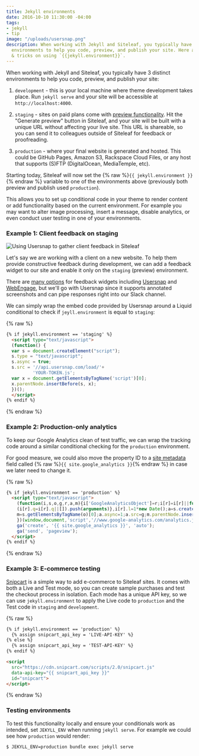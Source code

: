 ```yaml
---
title: Jekyll environments
date: 2016-10-10 11:30:00 -04:00
tags:
- jekyll
- tip
image: "/uploads/usersnap.png"
description: When working with Jekyll and Siteleaf, you typically have 3 distinct
  environments to help you code, preview, and publish your site. Here are some tips
  & tricks on using `{{jekyll.environment}}`.
---
```


When working with Jekyll and Siteleaf, you typically have 3 distinct environments to help you code, preview, and publish your site:

1. `development` - this is your local machine where theme development takes place. Run `jekyll serve` and your site will be accessible at `http://localhost:4000`.

2. `staging` - sites on paid plans come with [preview functionality](https://learn.siteleaf.com/sites/preview/). Hit the "Generate preview" button in Siteleaf, and your site will be built with a unique URL without affecting your live site. This URL is shareable, so you can send it to colleagues outside of Siteleaf for feedback or proofreading.

3. `production` - where your final website is generated and hosted. This could be GitHub Pages, Amazon S3, Rackspace Cloud Files, or any host that supports (S)FTP (DigitalOcean, MediaTemple, etc).

Starting today, Siteleaf will now set the {% raw %}`{{ jekyll.environment }}`{% endraw %} variable to one of the environments above (previously both preview and publish used `production`).


This allows you to set up conditional code in your theme to render content or add functionality based on the current environment. For example you may want to alter image processing, insert a message, disable analytics, or even conduct user testing in one of your environments.

### Example 1: Client feedback on staging

![Using Usersnap to gather client feedback in Siteleaf](/uploads/usersnap.png)

Let's say we are working with a client on a new website. To help them provide constructive feedback during development, we can add a feedback widget to our site and enable it only on the `staging` (preview) environment. 

There are [many options](https://www.quora.com/What-is-the-best-website-feedback-widget-available-for-free) for feedback widgets including [Usersnap](https://usersnap.com) and [WebEngage](https://webengage.com), but we'll go with Usersnap since it supports annotated screenshots and can pipe responses right into our Slack channel.

We can simply wrap the embed code provided by Usersnap around a Liquid conditional to check if `jeyll.environment` is equal to `staging`:

{% raw %}
```html
{% if jekyll.environment == 'staging' %}
  <script type="text/javascript">
  (function() {
  var s = document.createElement("script");
  s.type = "text/javascript";
  s.async = true;
  s.src = '//api.usersnap.com/load/'+
          'YOUR-TOKEN.js';
  var x = document.getElementsByTagName('script')[0];
  x.parentNode.insertBefore(s, x);
  })();
  </script>
{% endif %}
```
{% endraw %}

### Example 2: Production-only analytics

To keep our Google Analytics clean of test traffic, we can wrap the tracking code around a similar conditional checking for the `production` environment. 

For good measure, we could also move the property ID to a [site metadata](https://learn.siteleaf.com/content/metadata/) field called {% raw %}`{{ site.google_analytics }}`{% endraw %} in case we later need to change it.

{% raw %}
```html
{% if jekyll.environment == 'production' %}
  <script type="text/javascript">
    (function(i,s,o,g,r,a,m){i['GoogleAnalyticsObject']=r;i[r]=i[r]||function(){
    (i[r].q=i[r].q||[]).push(arguments)},i[r].l=1*new Date();a=s.createElement(o),
    m=s.getElementsByTagName(o)[0];a.async=1;a.src=g;m.parentNode.insertBefore(a,m)
    })(window,document,'script','//www.google-analytics.com/analytics.js','ga');
    ga('create', '{{ site.google_analytics }}', 'auto');
    ga('send', 'pageview');
  </script>
{% endif %}
```
{% endraw %}

### Example 3: E-commerce testing

[Snipcart](https://snipcart.com) is a simple way to add e-commerce to Siteleaf sites. It comes with both a Live and Test mode, so you can create sample purchases and test the checkout process in isolation. Each mode has a unique API key, so we can use `jekyll.environment` to apply the Live code to `production` and the Test code in `staging` and `development`.

{% raw %}
```html
{% if jekyll.environment == 'production' %}
  {% assign snipcart_api_key = 'LIVE-API-KEY' %}
{% else %}
  {% assign snipcart_api_key = 'TEST-API-KEY' %}
{% endif %}

<script 
  src="https://cdn.snipcart.com/scripts/2.0/snipcart.js" 
  data-api-key="{{ snipcart_api_key }}" 
  id="snipcart">
</script>
```
{% endraw %}

### Testing environments

To test this functionality locally and ensure your conditionals work as intended, set `JEKYLL_ENV` when running `jekyll serve`. For example we could see how `production` would render:

```sh
$ JEKYLL_ENV=production bundle exec jekyll serve
```